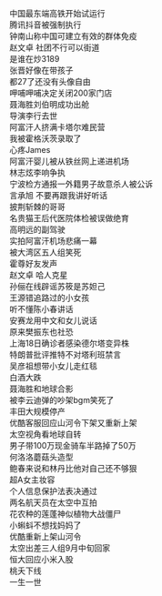 中国最东端高铁开始试运行  
腾讯抖音被强制执行  
钟南山称中国可建立有效的群体免疫  
赵文卓 社团不行可以街道  
是谁在炒3189  
张晋好像在带孩子  
都27了还没有头像自由  
呷哺呷哺决定关闭200家门店  
聂海胜刘伯明成功出舱  
导演李行去世  
阿富汗人挤满卡塔尔难民营  
我被霍格沃茨录取了  
心疼James  
阿富汗婴儿被从铁丝网上递进机场  
林志炫李响争执  
宁波检方通报一外籍男子故意杀人被公诉  
言承旭 不要再跟我讲好听话  
披荆斩棘的哥哥  
名贵猫王后代医院体检被误做绝育  
高明远的副驾驶  
实拍阿富汗机场悲痛一幕  
被大湾区五人组笑死  
霍尊好友发声  
赵文卓 哈人克星  
孙俪在线辟谣苏筱是苏妲己  
王源错追路过的小女孩  
听不懂陈小春讲话  
安赛龙用中文和女儿说话  
原来樊振东也社恐  
上海18日确诊者感染德尔塔变异株  
特朗普批评推特不对塔利班禁言  
吴彦祖想带小女儿走红毯  
白酒大跌  
聂海胜和地球合影  
被李云迪弹的吵架bgm笑死了  
丰田大规模停产  
优酷客服回应山河令下架又重新上架  
太空视角看地球自转  
男子带100万现金骑车半路掉了50万  
何洛洛蘑菇头造型  
鲍春来说和林丹比他对自己还不够狠  
超A女主妆容  
个人信息保护法表决通过  
两名航天员在太空中互拍  
花农种的莲蓬神似植物大战僵尸  
小蝌蚪不想找妈妈了  
优酷重新上架山河令  
太空出差三人组9月中旬回家  
恒大回应小米入股  
桃夭下线  
一生一世  
